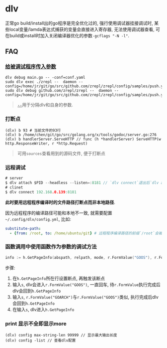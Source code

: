 # dlv
正常go build/install出的go程序是完全优化过的, 强行使用调试器挂接调试时, 某些local变量/lamda表达式捕获的变量会直接进入寄存器, 无法使用调试器查看, 可在build或install时加入关闭编译器优化的参数`-gcflags "-N -l"`.

## FAQ
### [给被调试程序传入参数](https://github.com/go-delve/delve/issues/562)
```
dlv debug main.go -- -conf=conf.yaml
sudo dlv exec ./zrepl --  daemon --config=/home/jr/git/go/src/github.com/zrepl/zrepl/config/samples/push.yml
sudo dlv debug github.com/zrepl/zrepl --  daemon --config=/home/jr/git/go/src/github.com/zrepl/zrepl/config/samples/push.yml
```
> [`--`](https://stackoverflow.com/questions/39779238/using-delve-with-subcommand-and-flags)用于分隔dlv和自身的参数.

### 打断点
```
(dlv) b 93 # 当前文件的93行
(dlv) b /home/chen/git/go/src/golang.org/x/tools/godoc/server.go:276
(dlv) b handlerServer.ServeHTTP // func (h *handlerServer) ServeHTTP(w http.ResponseWriter, r *http.Request)
```

> 可用`sources`查看用到的源码文件, 便于打断点

### 远程调试
```go
# server
$ dlv attach $PID --headless --listen=:8181 // `dlv connect`退出后`dlv attach`才允许退出
# clinet
$ dlv connect 192.168.0.139:8181
```

**此时要用远程程序编译时的文件路径打断点而非本地路径**.

因为远程程序的编译路径可能和本地不一致, 就需要配置`~/.config/dlv/config.yml`, 比如:
```yaml
substitute-path:
  - {from: /root, to: /home/ubuntu/git} # 远程程序编译路径的前缀`/root`会被替换成本地的`/home/ubuntu/git`
```

### 函数调用中使用函数作为参数的调试方法
```go
info := h.GetPageInfo(abspath, relpath, mode, r.FormValue("GOOS"), r.FormValue("GOARCH"))
```

步骤:
1. 在`h.GetPageInfo`所在行设置断点, 再触发该断点
1. 输入`s`, dlv会进入`r.FormValue("GOOS")`, 一直回车, 待`r.FormValue`执行完成后dlv会回到`h.GetPageInfo`
1. 输入`s`, `r.FormValue("GOARCH")`与`r.FormValue("GOOS")`类似, 执行完成后dlv会回到`h.GetPageInfo`
1. 在输入`s`, dlv进入`h.GetPageInfo`

### print 显示不全即显示more
```
(dlv) config max-string-len 99999 // 显示最大输出长度
(dlv) config -list // 查看dlv配置
```
